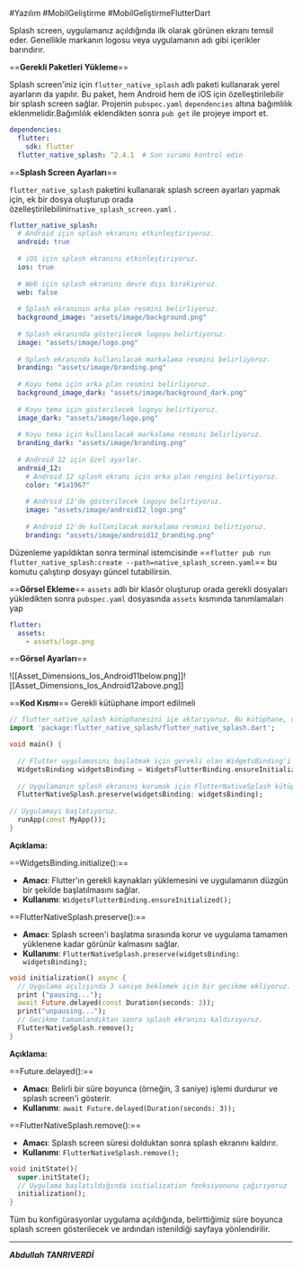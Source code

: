 #Yazılım #MobilGeliştirme #MobilGeliştirmeFlutterDart 

Splash screen, uygulamanız açıldığında ilk olarak görünen ekranı temsil eder. Genellikle markanın logosu veya uygulamanın adı gibi içerikler barındırır.


==**Gerekli Paketleri Yükleme**==

Splash screen'iniz için `flutter_native_splash` adlı paketi kullanarak yerel ayarların da yapılır. Bu paket, hem Android hem de iOS için özelleştirilebilir bir splash screen sağlar.
Projenin `pubspec.yaml` `dependencies` altına bağımlılık eklenmelidir.Bağımlılık eklendikten sonra `pub get` ile projeye import et.

```yaml
dependencies:
  flutter:
    sdk: flutter
  flutter_native_splash: ^2.4.1  # Son sürümü kontrol edin

```
==**Splash Screen Ayarları**==

`flutter_native_splash` paketini kullanarak splash screen ayarları yapmak için,
ek bir dosya oluşturup orada özelleştirilebilinir`native_splash_screen.yaml` .
```yaml
flutter_native_splash:  
  # Android için splash ekranını etkinleştiriyoruz.  
  android: true  
  
  # iOS için splash ekranını etkinleştiriyoruz.  
  ios: true  
  
  # Web için splash ekranını devre dışı bırakıyoruz.  
  web: false  
  
  # Splash ekranının arka plan resmini belirliyoruz.  
  background_image: "assets/image/background.png"  
  
  # Splash ekranında gösterilecek logoyu belirtiyoruz.  
  image: "assets/image/logo.png"  
  
  # Splash ekranında kullanılacak markalama resmini belirliyoruz.  
  branding: "assets/image/branding.png"  
  
  # Koyu tema için arka plan resmini belirliyoruz.  
  background_image_dark: "assets/image/background_dark.png"  
  
  # Koyu tema için gösterilecek logoyu belirtiyoruz.  
  image_dark: "assets/image/logo.png"  
  
  # Koyu tema için kullanılacak markalama resmini belirliyoruz.  
  branding_dark: "assets/image/branding.png"  
  
  # Android 12 için özel ayarlar.  
  android_12:  
    # Android 12 splash ekranı için arka plan rengini belirtiyoruz.  
    color: "#1a1967"  
  
    # Android 12'de gösterilecek logoyu belirtiyoruz.  
    image: "assets/image/android12_logo.png"  
  
    # Android 12'de kullanılacak markalama resmini belirtiyoruz.  
    branding: "assets/image/android12_branding.png"
```
Düzenleme yapıldıktan sonra terminal istemcisinde ==`flutter pub run flutter_native_splash:create --path=native_splash_screen.yaml`== bu komutu çalıştırıp dosyayı güncel tutabilirsin. 

==**Görsel Ekleme**==
`assets` adlı bir klasör oluşturup orada gerekli dosyaları yükledikten sonra `pubspec.yaml` dosyasında `assets` kısmında tanımlamaları yap
```yaml
flutter:
  assets:
    - assets/logo.png

```
==**Görsel Ayarları**==

![[Asset_Dimensions_Ios_Android11below.png]]![[Asset_Dimensions_Ios_Android12above.png]]

==**Kod Kısmı**==
Gerekli kütüphane import edilmeli 
```dart
// flutter_native_splash kütüphanesini içe aktarıyoruz. Bu kütüphane, uygulamanın başlangıcında bir splash ekranı göstermemizi sağlar.  
import 'package:flutter_native_splash/flutter_native_splash.dart';
```

```dart
void main() {  
  
  // Flutter uygulamasını başlatmak için gerekli olan WidgetsBinding'i oluşturuyoruz.  
  WidgetsBinding widgetsBinding = WidgetsFlutterBinding.ensureInitialized();  
  
  // Uygulamanın splash ekranını korumak için FlutterNativeSplash kütüphanesini kullanıyoruz.  
  FlutterNativeSplash.preserve(widgetsBinding: widgetsBinding);  
  
// Uygulamayı başlatıyoruz.  
  runApp(const MyApp());  
}
```
**Açıklama:**

==WidgetsBinding.initialize():==

- **Amacı**: Flutter'ın gerekli kaynakları yüklemesini ve uygulamanın düzgün bir şekilde başlatılmasını sağlar.
- **Kullanımı**: `WidgetsFlutterBinding.ensureInitialized();`


==FlutterNativeSplash.preserve():==

- **Amacı**: Splash screen'i başlatma sırasında korur ve uygulama tamamen yüklenene kadar görünür kalmasını sağlar.
- **Kullanımı**: `FlutterNativeSplash.preserve(widgetsBinding: widgetsBinding);`


```dart
void initialization() async {  
  // Uygulama açılışında 3 saniye beklemek için bir gecikme ekliyoruz.  
  print ("pausing...");  
  await Future.delayed(const Duration(seconds: 3));  
  print("unpausing...");  
  // Gecikme tamamlandıktan sonra splash ekranını kaldırıyoruz.  
  FlutterNativeSplash.remove();  
}

```
**Açıklama:**

==Future.delayed():==

- **Amacı**: Belirli bir süre boyunca (örneğin, 3 saniye) işlemi durdurur ve splash screen'i gösterir.
- **Kullanımı**: `await Future.delayed(Duration(seconds: 3));`

==FlutterNativeSplash.remove():==

- **Amacı**: Splash screen süresi dolduktan sonra splash ekranını kaldırır.
- **Kullanımı**: `FlutterNativeSplash.remove();`

```dart
void initState(){  
  super.initState();  
  // Uygulama başlatıldığında initialization fonksiyonunu çağırıyoruz  
  initialization();  
}
```

Tüm bu konfigürasyonlar uygulama açıldığında, belirttiğimiz süre boyunca splash screen gösterilecek ve ardından istenildiği sayfaya yönlendirilir.
***
***Abdullah TANRIVERDİ***

